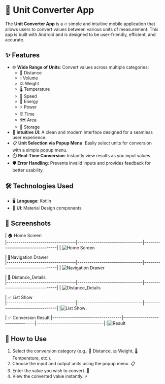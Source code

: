 # 📏 Unit Converter App

The **Unit Converter App** is a 🔥 simple and intuitive mobile application that allows users to convert values between various units of measurement. This app is built with Android and is designed to be user-friendly, efficient, and accurate.

## ✨ Features

- 🌐 **Wide Range of Units**: Convert values across multiple categories:
  - 📏 Distance
  - 💧 Volume
  - ⚖️ Weight
  - 🌡️ Temperature
  - 🚗 Speed
  - 🔋 Energy
  - ⚡ Power
  - ⏰ Time
  - 🗺️ Area
  - 💾 Storage
- 🎨 **Intuitive UI**: A clean and modern interface designed for a seamless user experience.
- 📋 **Unit Selection via Popup Menu**: Easily select units for conversion with a simple popup menu.
- ⏱️ **Real-Time Conversion**: Instantly view results as you input values.
- 🛡️ **Error Handling**: Prevents invalid inputs and provides feedback for better usability.

## 🛠️ Technologies Used

- 🖥️ **Language**: Kotlin
- 🎨 **UI**: Material Design components

## 📸 Screenshots

| 🏠 Home Screen                     
|-----------------------------------|---------------------------------|----------------------------------|
| ![Home Screen](https://github.com/Darshan26B/Unit-Converter/blob/071ed871d1739582b3dbee6e7d50d3916b28b5c9/Home.png) 

| 🔄Navigation Drawer               
|-----------------------------------|---------------------------------|----------------------------------|
| ![Navigation Drawer]( https://github.com/Darshan26B/Unit-Converter/blob/071ed871d1739582b3dbee6e7d50d3916b28b5c9/navigation.png)

| 🔄 Distance_Details            
|-----------------------------------|---------------------------------|----------------------------------|
| ![Distance_Details](https://github.com/Darshan26B/Unit-Converter/blob/071ed871d1739582b3dbee6e7d50d3916b28b5c9/Distance_Details.png) 

| ✅ List Show    
|-----------------------------------|---------------------------------|----------------------------------|
|![List Show](https://github.com/Darshan26B/Unit-Converter/blob/071ed871d1739582b3dbee6e7d50d3916b28b5c9/Speed_Unit.png).

| ✅ Conversion Result
|-----------------------------------|---------------------------------|----------------------------------|
|![Result](https://github.com/Darshan26B/Unit-Converter/blob/071ed871d1739582b3dbee6e7d50d3916b28b5c9/Result.png) 

## 🚀 How to Use

1. Select the conversion category (e.g., 📏 Distance, ⚖️ Weight, 🌡️ Temperature, etc.).
2. Choose the input and output units using the popup menu. 📋
3. Enter the value you wish to convert. 🔢
4. View the converted value instantly. ⚡
